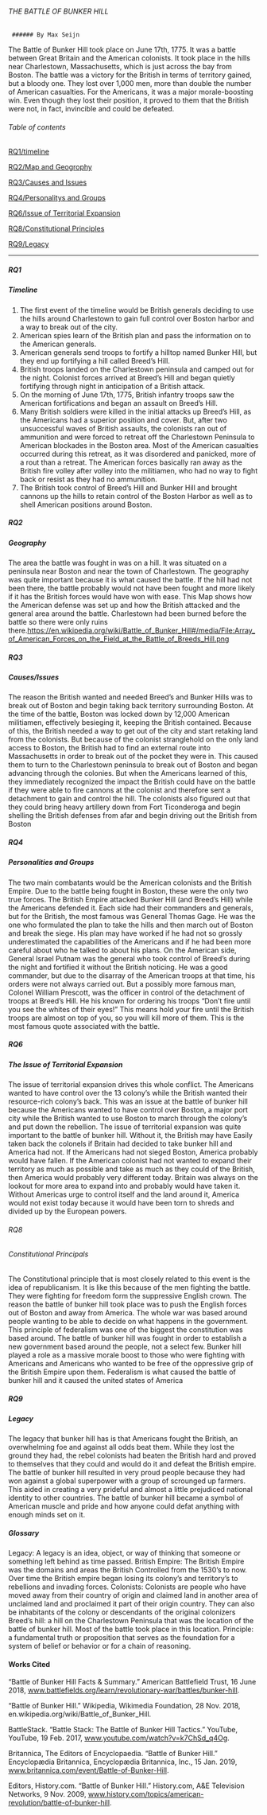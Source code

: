 ###### THE BATTLE OF BUNKER HILL
     ###### By Max Seijn

The Battle of Bunker Hill took place on June 17th, 1775. It was a battle between Great Britain and the American colonists. It took place in the hills near Charlestown, Massachusetts, which is just across the bay from Boston. The battle was a victory for the British in terms of territory gained, but a bloody one. They lost over 1,000 men, more than double the number of American casualties. For the Americans, it was a major morale-boosting win. Even though they lost their position, it proved to them that the British were not, in fact, invincible and could be defeated.

 
###### Table of contents

 [RQ1/timeline](#timeline)  

 [RQ2/Map and Geogrophy](#geography)

 [RQ3/Causes and Issues](#rq3)

 [RQ4/Personalitys and Groups](#rq4)

 [RQ6/Issue of Territorial Expansion](#rq6)

 [RQ8/Constitutional Principles](#rq8)

 [RQ9/Legacy](#legacy)
 
 
 ---

##### RQ1
##### Timeline
1.	The first event of the timeline would be British generals deciding to use the hills around Charlestown to gain full control over Boston harbor and a way to break out of the city. 
2.	American spies learn of the British plan and pass the information on to the American generals. 
3.	American generals send troops to fortify a hilltop named Bunker Hill, but they end up fortifying a hill called Breed’s Hill. 
4.	 British troops landed on the Charlestown peninsula and camped out for the night. 
Colonist forces arrived at Breed’s Hill and began quietly fortifying through night in anticipation of a British attack. 
5.	On the morning of June 17th, 1775, British infantry troops saw the American fortifications and began an assault on Breed’s Hill. 
6.	Many British soldiers were killed in the initial attacks up Breed’s Hill, as the Americans had a superior position and cover. But, after two unsuccessful waves of British assaults, the colonists ran out of ammunition and were forced to retreat off the Charlestown Peninsula to American blockades in the Boston area. Most of the American casualties occurred during this retreat, as it was disordered and panicked, more of a rout than a retreat. The American forces basically ran away as the British fire volley after volley into the militiamen, who had no way to fight back or resist as they had no ammunition. 
7.	The British took control of Breed’s Hill and Bunker Hill and brought cannons up the hills to retain control of the Boston Harbor as well as to shell American positions around Boston. 

##### RQ2
##### Geography
The area the battle was fought in was on a hill. It was situated on a peninsula near Boston and near the town of Charlestown. The geography was quite important because it is what caused the battle. If the hill had not been there, the battle probably would not have been fought and more likely if it has the British forces would have won with ease. This Map shows how the American defense was set up and how the British attacked and the general area around the battle. Charlestown had been burned before the battle so there were only ruins there.https://en.wikipedia.org/wiki/Battle_of_Bunker_Hill#/media/File:Array_of_American_Forces_on_the_Field_at_the_Battle_of_Breeds_Hill.png

 
##### RQ3
##### Causes/Issues
The reason the British wanted and needed Breed’s and Bunker Hills was to break out of Boston and begin taking back territory surrounding Boston. At the time of the battle, Boston was locked down by 12,000 American militiamen, effectively besieging it, keeping the British contained. Because of this, the British needed a way to get out of the city and start retaking land from the colonists. But because of the colonist stranglehold on the only land access to Boston, the British had to find an external route into Massachusetts in order to break out of the pocket they were in. This caused them to turn to the Charlestown peninsula to break out of Boston and began advancing through the colonies. But when the Americans learned of this, they immediately recognized the impact the British could have on the battle if they were able to fire cannons at the colonist and therefore sent a detachment to gain and control the hill. The colonists also figured out that they could bring heavy artillery down from Fort Ticonderoga and begin shelling the British defenses from afar and begin driving out the British from Boston 


##### RQ4
##### Personalities and Groups 
 The two main combatants would be the American colonists and the British Empire. Due to the battle being fought in Boston, these were the only two true forces. The British Empire attacked Bunker Hill (and Breed’s Hill) while the Americans defended it. Each side had their commanders and generals, but for the British, the most famous was General Thomas Gage. He was the one who formulated the plan to take the hills and then march out of Boston and break the siege. His plan may have worked if he had not so grossly underestimated the capabilities of the Americans and if he had been more careful about who he talked to about his plans. 
On the American side, General Israel Putnam was the general who took control of Breed’s during the night and fortified it without the British noticing. He was a good commander, but due to the disarray of the American troops at that time, his orders were not always carried out. But a possibly more famous man, Colonel William Prescott, was the officer in control of the detachment of troops at Breed’s Hill. He his known for ordering his troops “Don’t fire until you see the whites of their eyes!” This means hold your fire until the British troops are almost on top of you, so you will kill more of them. This is the most famous quote associated with the battle.

##### RQ6
##### The Issue of Territorial Expansion 
The issue of territorial expansion drives this whole conflict. The Americans wanted to have control over the 13 colony’s while the British wanted their resource-rich colony’s back. This was an issue at the battle of bunker hill because the Americans wanted to have control over Boston, a major port city while the British wanted to use Boston to march through the colony’s and put down the rebellion. The issue of territorial expansion was quite important to the battle of bunker hill. Without it, the British may have Easily taken back the colonels if Britain had decided to take bunker hill and America had not. If the Americans had not sieged Boston, America probably would have fallen. If the American colonist had not wanted to expand their territory as much as possible and take as much as they could of the British, then America would probably very different today. Britain was always on the lookout for more area to expand into and probably would have taken it. Without Americas urge to control itself and the land around it, America would not exist today because it would have been torn to shreds and divided up by the European powers.

###### RQ8
###### Constitutional Principals 
The Constitutional principle that is most closely related to this event is the idea of republicanism. It is like this because of the men fighting the battle. They were fighting for freedom form the suppressive English crown. The reason the battle of bunker hill took place was to push the English forces out of Boston and away from America. The whole war was based around people wanting to be able to decide on what happens in the government. This principle of federalism was one of the biggest the constitution was based around. The battle of bunker hill was fought in order to establish a new government based around the people, not a select few. Bunker hill played a role as a massive morale boost to those who were fighting with Americans and Americans who wanted to be free of the oppressive grip of the British Empire upon them. Federalism is what caused the battle of bunker hill and it caused the united states of America 


##### RQ9
##### Legacy
The legacy that bunker hill has is that Americans fought the British, an overwhelming foe and against all odds beat them. While they lost the ground they had, the rebel colonists had beaten the British hard and proved to themselves that they could and would do it and defeat the British empire. The battle of bunker hill resulted in very proud people because they had won against a global superpower with a group of scrounged up farmers. This aided in creating a very prideful and almost a little prejudiced national identity to other countries. The battle of bunker hill became a symbol of American muscle and pride and how anyone could defat anything with enough minds set on it.

##### Glossary
Legacy: A legacy is an idea, object, or way of thinking that someone or something left behind as time passed. 
British Empire: The British Empire was the domains and areas the British Controlled from the 1530’s to now. Over time the British empire began losing its colony’s and territory’s to rebellions and invading forces. 
Colonists: Colonists are people who have moved away from their country of origin and claimed land in another area of unclaimed land and proclaimed it part of their origin country. They can also be inhabitants of the colony or descendants of the original colonizers 
Breed’s hill: a hill on the Charlestown Peninsula that was the location of the battle of bunker hill. Most of the battle took place in this location.
Principle: a fundamental truth or proposition that serves as the foundation for a system of belief or behavior or for a chain of reasoning.




#### Works Cited

“Battle of Bunker Hill Facts & Summary.” American Battlefield Trust, 16 June 2018, www.battlefields.org/learn/revolutionary-war/battles/bunker-hill.

“Battle of Bunker Hill.” Wikipedia, Wikimedia Foundation, 28 Nov. 2018, en.wikipedia.org/wiki/Battle_of_Bunker_Hill.

BattleStack. “Battle Stack: The Battle of Bunker Hill Tactics.” YouTube, YouTube, 19 Feb. 2017, www.youtube.com/watch?v=k7ChSd_q4Og.

Britannica, The Editors of Encyclopaedia. “Battle of Bunker Hill.” Encyclopædia Britannica, Encyclopædia Britannica, Inc., 15 Jan. 2019, www.britannica.com/event/Battle-of-Bunker-Hill.

Editors, History.com. “Battle of Bunker Hill.” History.com, A&E Television Networks, 9 Nov. 2009, www.history.com/topics/american-revolution/battle-of-bunker-hill.

